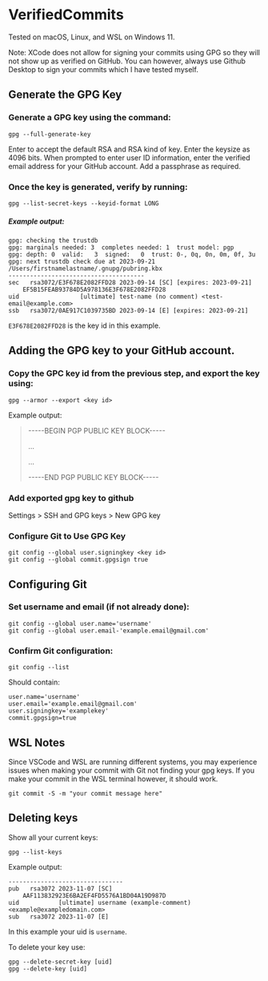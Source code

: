# VerifiedCommits
Tested on macOS, Linux, and WSL on Windows 11.

Note: XCode does not allow for signing your commits using GPG so they will not show up as verified on GitHub.  You can however, always use Github Desktop to sign your commits which I have tested myself.

## Generate the GPG Key

### Generate a GPG key using the command:

    gpg --full-generate-key

Enter to accept the default RSA and RSA kind of key.
Enter the keysize as 4096 bits.
When prompted to enter user ID information, enter the verified email address for your GitHub account.
Add a passphrase as required.

### Once the key is generated, verify by running:

    gpg --list-secret-keys --keyid-format LONG

##### Example output:
    gpg: checking the trustdb
    gpg: marginals needed: 3  completes needed: 1  trust model: pgp
    gpg: depth: 0  valid:   3  signed:   0  trust: 0-, 0q, 0n, 0m, 0f, 3u
    gpg: next trustdb check due at 2023-09-21
    /Users/firstnamelastname/.gnupg/pubring.kbx
    --------------------------------------
    sec   rsa3072/E3F678E2082FFD28 2023-09-14 [SC] [expires: 2023-09-21]
        EF5B15FEAB93784D5A978136E3F678E2082FFD28
    uid                 [ultimate] test-name (no comment) <test-email@example.com>
    ssb   rsa3072/0AE917C1039735BD 2023-09-14 [E] [expires: 2023-09-21]

```E3F678E2082FFD28``` is the key id in this example.

## Adding the GPG key to your GitHub account.
### Copy the GPC key id from the previous step, and export the key using:

    gpg --armor --export <key id>

Example output:

>-----BEGIN PGP PUBLIC KEY BLOCK-----
>
>...
>
>...
>
>-----END PGP PUBLIC KEY BLOCK-----

### Add exported gpg key to github
Settings > SSH and GPG keys > New GPG key

### Configure Git to Use GPG Key
    git config --global user.signingkey <key id>
    git config --global commit.gpgsign true

## Configuring Git
### Set username and email (if not already done):

    git config --global user.name='username'
    git config --global user.email-'example.email@gmail.com'

### Confirm Git configuration:

    git config --list

Should contain:

    user.name='username'
    user.email='example.email@gmail.com'
    user.signingkey='examplekey'
    commit.gpgsign=true

## WSL Notes
Since VSCode and WSL are running different systems, you may experience issues when making your commit with Git not finding your gpg keys.  If you make your commit in the WSL terminal however, it should work.

    git commit -S -m "your commit message here"


## Deleting keys
Show all your current keys:

    gpg --list-keys

Example output:

    --------------------------------
    pub   rsa3072 2023-11-07 [SC]
        AAF113832923E6BA2EF4FD5576A1BD04A19D987D
    uid           [ultimate] username (example-comment) <example@exampledomain.com>
    sub   rsa3072 2023-11-07 [E]

In this example your uid is ```username```.

To delete your key use:

    gpg --delete-secret-key [uid]
    gpg --delete-key [uid]